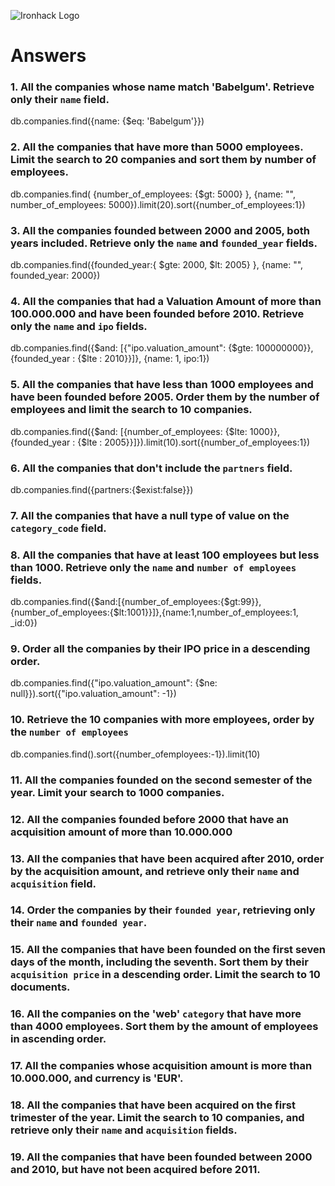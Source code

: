 ![Ironhack Logo](https://i.imgur.com/1QgrNNw.png)

# Answers
### 1. All the companies whose name match 'Babelgum'. Retrieve only their `name` field.
<!-- Your Code Goes Here -->
db.companies.find({name: {$eq: 'Babelgum'}})

### 2. All the companies that have more than 5000 employees. Limit the search to 20 companies and sort them by **number of employees**.
db.companies.find(
    {number_of_employees: {$gt: 5000}
    }, {name: "", number_of_employees: 5000}).limit(20).sort({number_of_employees:1})

### 3. All the companies founded between 2000 and 2005, both years included. Retrieve only the `name` and `founded_year` fields.
db.companies.find({founded_year:{ $gte: 2000, $lt: 2005} }, {name: "", founded_year: 2000})

### 4. All the companies that had a Valuation Amount of more than 100.000.000 and have been founded before 2010. Retrieve only the `name` and `ipo` fields.
db.companies.find({$and: [{"ipo.valuation_amount": {$gte: 100000000}}, {founded_year : {$lte : 2010}}]}, {name: 1, ipo:1}) 

### 5. All the companies that have less than 1000 employees and have been founded before 2005. Order them by the number of employees and limit the search to 10 companies.
db.companies.find({$and: [{number_of_employees: {$lte: 1000}}, {founded_year : {$lte : 2005}}]}).limit(10).sort({number_of_employees:1})

### 6. All the companies that don't include the `partners` field.
db.companies.find({partners:{$exist:false}})

### 7. All the companies that have a null type of value on the `category_code` field.

### 8. All the companies that have at least 100 employees but less than 1000. Retrieve only the `name` and `number of employees` fields.
db.companies.find({$and:[{number_of_employees:{$gt:99}},{number_of_employees:{$lt:1001}}]},{name:1,number_of_employees:1, _id:0})


### 9. Order all the companies by their IPO price in a descending order.
db.companies.find({"ipo.valuation_amount": {$ne: null}}).sort({"ipo.valuation_amount": -1})

### 10. Retrieve the 10 companies with more employees, order by the `number of employees`
db.companies.find().sort({number_ofemployees:-1}).limit(10)

### 11. All the companies founded on the second semester of the year. Limit your search to 1000 companies.


### 12. All the companies founded before 2000 that have an acquisition amount of more than 10.000.000

<!-- Your Code Goes Here -->

### 13. All the companies that have been acquired after 2010, order by the acquisition amount, and retrieve only their `name` and `acquisition` field.

<!-- Your Code Goes Here -->

### 14. Order the companies by their `founded year`, retrieving only their `name` and `founded year`.

<!-- Your Code Goes Here -->

### 15. All the companies that have been founded on the first seven days of the month, including the seventh. Sort them by their `acquisition price` in a descending order. Limit the search to 10 documents.

<!-- Your Code Goes Here -->

### 16. All the companies on the 'web' `category` that have more than 4000 employees. Sort them by the amount of employees in ascending order.

<!-- Your Code Goes Here -->

### 17. All the companies whose acquisition amount is more than 10.000.000, and currency is 'EUR'.

<!-- Your Code Goes Here -->

### 18. All the companies that have been acquired on the first trimester of the year. Limit the search to 10 companies, and retrieve only their `name` and `acquisition` fields.

<!-- Your Code Goes Here -->

### 19. All the companies that have been founded between 2000 and 2010, but have not been acquired before 2011.

<!-- Your Code Goes Here -->
